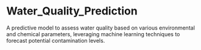 # Water_Quality_Prediction
A predictive model to assess water quality based on various environmental and chemical parameters, leveraging machine learning techniques to forecast potential contamination levels.
